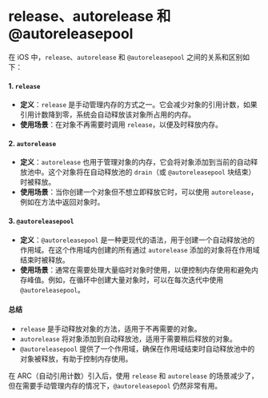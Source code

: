# release、autorelease 和 @autoreleasepool

在 iOS 中，`release`、`autorelease` 和 `@autoreleasepool` 之间的关系和区别如下：

#### 1. `release`

* **定义**：`release` 是手动管理内存的方式之一。它会减少对象的引用计数，如果引用计数降到零，系统会自动释放该对象所占用的内存。
* **使用场景**：在对象不再需要时调用 `release`，以便及时释放内存。

#### 2. `autorelease`

* **定义**：`autorelease` 也用于管理对象的内存，它会将对象添加到当前的自动释放池中。这个对象将在自动释放池的 `drain`（或 `@autoreleasepool` 块结束）时被释放。
* **使用场景**：当你创建一个对象但不想立即释放它时，可以使用 `autorelease`，例如在方法中返回对象时。

#### 3. `@autoreleasepool`

* **定义**：`@autoreleasepool` 是一种更现代的语法，用于创建一个自动释放池的作用域。在这个作用域内创建的所有通过 `autorelease` 添加的对象将在作用域结束时被释放。
* **使用场景**：通常在需要处理大量临时对象时使用，以便控制内存使用和避免内存峰值。例如，在循环中创建大量对象时，可以在每次迭代中使用 `@autoreleasepool`。

#### 总结

* `release` 是手动释放对象的方法，适用于不再需要的对象。
* `autorelease` 将对象添加到自动释放池，适用于需要稍后释放的对象。
* `@autoreleasepool` 提供了一个作用域，确保在作用域结束时自动释放池中的对象被释放，有助于控制内存使用。

在 ARC（自动引用计数）引入后，使用 `release` 和 `autorelease` 的场景减少了，但在需要手动管理内存的情况下，`@autoreleasepool` 仍然非常有用。
